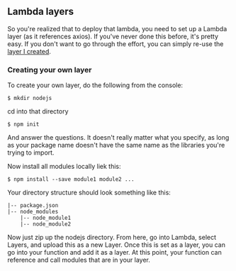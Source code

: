 ## Lambda layers

So you're realized that to deploy that lambda, you need to set up a Lambda layer (as it references axios). If you've never done this before, it's pretty easy. If you don't want to go through the effort, you can simply re-use the [layer I created](axios-layer.zip).

### Creating your own layer
To create your own layer, do the following from the console:

`$ mkdir nodejs`

cd into that directory

`$ npm init`

And answer the questions. It doesn't really matter what you specify, as long as your package name doesn't have the same name as the libraries you're trying to import.

Now install all modules locally liek this:

`$ npm install --save module1 module2 ...`

Your directory structure should look something like this:

````nodejs
|-- package.json
|-- node_modules
    |-- node_module1
    |-- node_module2
````
    
Now just zip up the nodejs directory. From here, go into Lambda, select Layers, and upload this as a new Layer. Once this is set as a layer, you can go into your function and add it as a layer. At this point, your function can reference and call modules that are in your layer.
